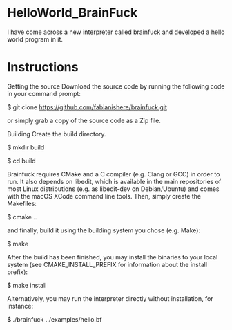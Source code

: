 # HelloWorld_BrainFuck

I have come across a new interpreter called brainfuck and developed a hello world program in it. 

# Instructions

Getting the source
Download the source code by running the following code in your command prompt:

$ git clone https://github.com/fabianishere/brainfuck.git

or simply grab a copy of the source code as a Zip file.

Building
Create the build directory.

$ mkdir build

$ cd build

Brainfuck requires CMake and a C compiler (e.g. Clang or GCC) in order to run. It also depends on libedit, which is available in the main repositories of most Linux distributions (e.g. as libedit-dev on Debian/Ubuntu) and comes with the macOS XCode command line tools. Then, simply create the Makefiles:

$ cmake ..

and finally, build it using the building system you chose (e.g. Make):

$ make

After the build has been finished, you may install the binaries to your local system (see CMAKE_INSTALL_PREFIX for information about the install prefix):

$ make install

Alternatively, you may run the interpreter directly without installation, for instance:

$ ./brainfuck ../examples/hello.bf
